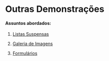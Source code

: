 # Outras Demonstrações

#### Assuntos abordados: 

1. [Listas Suspensas](aulas/20.1-lista-suspensas)

2. [Galeria de Imagens](aulas/20.2-galeria-de-imagens)

3. [Formulários](aulas/20.3-formularios)

   
